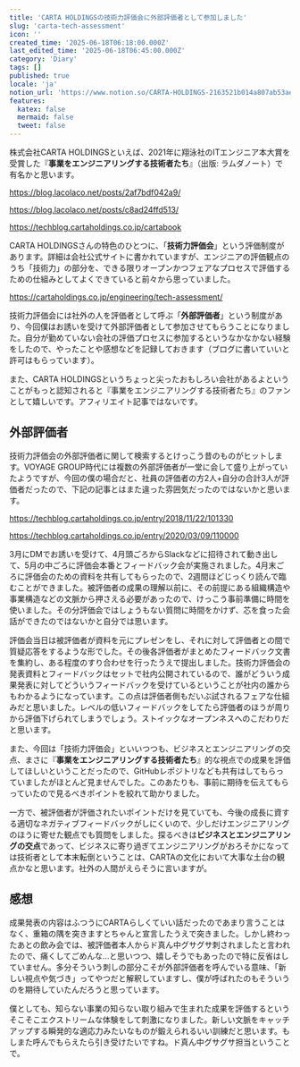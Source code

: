 ```yaml
---
title: 'CARTA HOLDINGSの技術力評価会に外部評価者として参加しました'
slug: 'carta-tech-assessment'
icon: ''
created_time: '2025-06-18T06:18:00.000Z'
last_edited_time: '2025-06-18T06:45:00.000Z'
category: 'Diary'
tags: []
published: true
locale: 'ja'
notion_url: 'https://www.notion.so/CARTA-HOLDINGS-2163521b014a807ab53ae340ba3c84c3'
features:
  katex: false
  mermaid: false
  tweet: false
---
```


株式会社CARTA HOLDINGSといえば、2021年に翔泳社のITエンジニア本大賞を受賞した『**事業をエンジニアリングする技術者たち**』（出版: ラムダノート）で有名かと思います。

https://blog.lacolaco.net/posts/2af7bdf042a9/

https://blog.lacolaco.net/posts/c8ad24ffd513/

https://techblog.cartaholdings.co.jp/cartabook

CARTA HOLDINGSさんの特色のひとつに、「**技術力評価会**」という評価制度があります。詳細は会社公式サイトに書かれていますが、エンジニアの評価観点のうち「技術力」の部分を、できる限りオープンかつフェアなプロセスで評価するための仕組みとしてよくできていると前々から思っていました。

https://cartaholdings.co.jp/engineering/tech-assessment/

技術力評価会には社外の人を評価者として呼ぶ「**外部評価者**」という制度があり、今回僕はお誘いを受けて外部評価者として参加させてもらうことになりました。自分が勤めていない会社の評価プロセスに参加するというなかなかない経験をしたので、やったことや感想などを記録しておきます（ブログに書いていいと許可はもらっています）。

また、CARTA HOLDINGSというちょっと尖ったおもしろい会社があるよということがもっと認知されると『事業をエンジニアリングする技術者たち』のファンとして嬉しいです。アフィリエイト記事ではないです。

## 外部評価者

技術力評価会の外部評価者に関して検索するとけっこう昔のものがヒットします。VOYAGE GROUP時代には複数の外部評価者が一堂に会して盛り上がっていたようですが、今回の僕の場合だと、社員の評価者の方2人+自分の合計3人が評価者だったので、下記の記事とはまた違った雰囲気だったのではないかと思います。

https://techblog.cartaholdings.co.jp/entry/2018/11/22/101330

https://techblog.cartaholdings.co.jp/entry/2020/03/09/110000

3月にDMでお誘いを受けて、4月頭ごろからSlackなどに招待されて動き出して、5月の中ごろに評価会本番とフィードバック会が実施されました。4月末ごろに評価会のための資料を共有してもらったので、2週間ほどじっくり読んで臨むことができました。被評価者の成果の理解以前に、その前提にある組織構造や事業構造などの文脈から押さえる必要があったので、けっこう事前準備に時間を使いました。その分評価会ではしょうもない質問に時間をかけず、芯を食った会話ができたのではないかと自分では思います。

評価会当日は被評価者が資料を元にプレゼンをし、それに対して評価者との間で質疑応答をするような形でした。その後各評価者がまとめたフィードバック文書を集約し、ある程度のすり合わせを行ったうえで提出しました。技術力評価会の発表資料とフィードバックはセットで社内公開されているので、誰がどういう成果発表に対してどういうフィードバックを受けているということが社内の誰からもわかるようになっています。この点は評価者側もだいぶ試されるフェアな仕組みだと思いました。レベルの低いフィードバックをしてたら評価者のほうが周りから評価下げられてしまうでしょう。ストイックなオープンネスへのこだわりだと思います。

また、今回は「技術力評価会」といいつつも、ビジネスとエンジニアリングの交点、まさに『**事業をエンジニアリングする技術者たち**』的な視点での成果を評価してほしいということだったので、GitHubレポジトリなども共有はしてもらっていましたがほとんど見ませんでした。このあたりも、事前に期待を伝えてもらっていたので見るべきポイントを絞れて助かりました。

一方で、被評価者が評価されたいポイントだけを見ていても、今後の成長に資する適切なネガティブフィードバックがしにくいので、少しだけエンジニアリングのほうに寄せた観点でも質問をしました。探るべきは**ビジネスとエンジニアリングの交点**であって、ビジネスに寄り過ぎてエンジニアリングがおろそかになっては技術者として本末転倒ということは、CARTAの文化において大事な土台の観点かなと思います。社外の人間がえらそうに言いますが。

## 感想

成果発表の内容はふつうにCARTAらしくていい話だったのであまり言うことはなく、重箱の隅を突きますとちゃんと宣言したうえで突きました。しかし終わったあとの飲み会では、被評価者本人からド真ん中グサグサ刺されましたと言われたので、痛くしてごめんな…と思いつつ、嬉しそうでもあったので特に反省はしていません。多分そういう刺しの部分こそが外部評価者を呼んでいる意味、「新しい視点や気づき」ってやつだと解釈していますし、僕が呼ばれたのもそういうのを期待していたんだろうと思っています。

僕としても、知らない事業の知らない取り組みで生まれた成果を評価するというそこそこエクストリームな体験をして刺激になりました。新しい文脈をキャッチアップする瞬発的な適応力みたいなものが鍛えられるいい訓練だと思います。もしまた呼んでもらえたら引き受けたいですね。ド真ん中グサグサ担当ということで。
